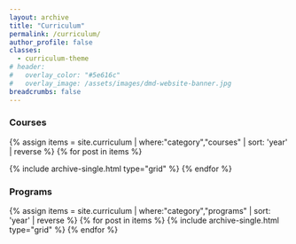 ```yaml
---
layout: archive
title: "Curriculum"
permalink: /curriculum/
author_profile: false
classes:
  - curriculum-theme
# header:
#   overlay_color: "#5e616c"
#   overlay_image: /assets/images/dmd-website-banner.jpg
breadcrumbs: false
---
```



<h3>Courses</h3>
<div class="grid__wrapper">
{% assign items = site.curriculum | where:"category","courses" | sort: 'year' | reverse %}
{% for post in items %}

{% include archive-single.html type="grid" %}
{% endfor %}
</div>
<h3>Programs</h3>
<div class="grid__wrapper"> 
{% assign items = site.curriculum | where:"category","programs" | sort: 'year' | reverse  %}
{% for post in items %}
{% include archive-single.html type="grid" %}
{% endfor %}
</div> 


